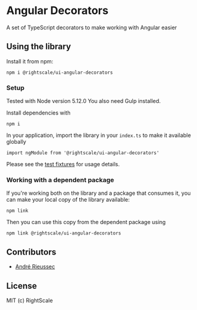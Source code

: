 # Angular Decorators

A set of TypeScript decorators to make working with Angular easier

## Using the library

Install it from npm:

    npm i @rightscale/ui-angular-decorators

### Setup

Tested with Node version 5.12.0 You also need Gulp installed.

Install dependencies with

    npm i

In your application, import the library in your `index.ts` to make it available globally

    import ngModule from '@rightscale/ui-angular-decorators'

Please see the [test fixtures](src/spec/fixtures) for usage details.

### Working with a dependent package

If you're working both on the library and a package that consumes it, you can make your local copy of
the library available:

    npm link

Then you can use this copy from the dependent package using

    npm link @rightscale/ui-angular-decorators

## Contributors

* [André Rieussec](https://github.com/ventajou)

## License

MIT (c) RightScale
